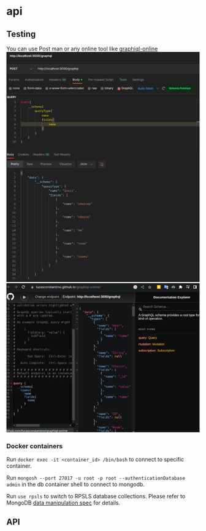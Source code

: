 # api


## Testing
You can use Post man or any online tool like [graphiql-online](https://lucasconstantino.github.io/graphiql-online/)
![img.png](docs/img/schema_request_postman.png)
![img.png](docs/img/schema_request_graphiql.png)

### Docker containers
Run `docker exec -it <container_id> /bin/bash` to connect to specific container.

Run `mongosh --port 27017 -u root -p root --authenticationDatabase admin` in the db container shell to connect to mongodb.  

Run `use rpsls` to switch to RPSLS database collections.
Please refer to MongoDB [data manipulation spec](https://www.mongodb.com/docs/manual/crud/) for details.

## API

